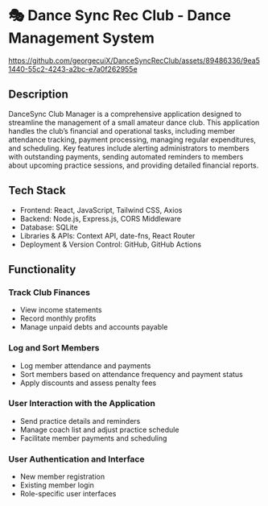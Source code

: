 # 🎭 Dance Sync Rec Club - Dance Management System

https://github.com/georgecuiX/DanceSyncRecClub/assets/89486336/9ea51440-55c2-4243-a2bc-e7a0f262955e

## Description

DanceSync Club Manager is a comprehensive application designed to streamline the management of a small amateur dance club. This application handles the club’s financial and operational tasks, including member attendance tracking, payment processing, managing regular expenditures, and scheduling. Key features include alerting administrators to members with outstanding payments, sending automated reminders to members about upcoming practice sessions, and providing detailed financial reports.

## Tech Stack
- Frontend: React, JavaScript, Tailwind CSS, Axios
- Backend: Node.js, Express.js, CORS Middleware
- Database: SQLite
- Libraries & APIs: Context API, date-fns, React Router
- Deployment & Version Control: GitHub, GitHub Actions

## Functionality
### Track Club Finances
  - View income statements
  - Record monthly profits
  - Manage unpaid debts and accounts payable

### Log and Sort Members
  - Log member attendance and payments
  - Sort members based on attendance frequency and payment status
  - Apply discounts and assess penalty fees

### User Interaction with the Application
  - Send practice details and reminders
  - Manage coach list and adjust practice schedule
  - Facilitate member payments and scheduling

### User Authentication and Interface
  - New member registration
  - Existing member login
  - Role-specific user interfaces
